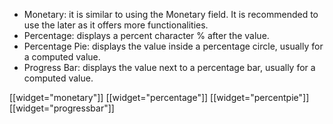 - Monetary: it is similar to using the Monetary field. It is recommended to use the later as it offers more functionalities.
- Percentage: displays a percent character % after the value.
- Percentage Pie: displays the value inside a percentage circle, usually for a computed value.
- Progress Bar: displays the value next to a percentage bar, usually for a computed value.


[[widget="monetary"]]
[[widget="percentage"]]
[[widget="percentpie"]]
[[widget="progressbar"]]